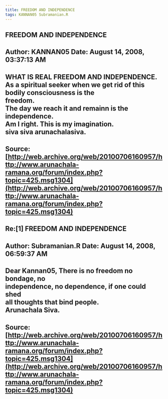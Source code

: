 ```yaml
--- 
title: FREEDOM AND INDEPENDENCE   
tags: KANNAN05 Subramanian.R  
---  
```

## FREEDOM AND INDEPENDENCE  
Author: KANNAN05            Date: August 14, 2008, 03:37:13 AM  
---  
WHAT IS REAL FREEDOM AND INDEPENDENCE.   
As a spiritual seeker when we get rid of this bodily consciousness is the  
freedom.   
The day we reach it and remainn is the independence.   
Am I right. This is my imagination.   
siva siva arunachalasiva.
 ---  
Source:[http://web.archive.org/web/20100706160957/http://www.arunachala-ramana.org/forum/index.php?topic=425.msg1304](http://web.archive.org/web/20100706160957/http://www.arunachala-ramana.org/forum/index.php?topic=425.msg1304)   
---  

## Re:[1] FREEDOM AND INDEPENDENCE  
Author: Subramanian.R       Date: August 14, 2008, 06:59:37 AM  
---  
Dear Kannan05, There is no freedom no bondage, no   
independence, no dependence, if one could shed   
all thoughts that bind people.   
Arunachala Siva.
 ---  
Source:[http://web.archive.org/web/20100706160957/http://www.arunachala-ramana.org/forum/index.php?topic=425.msg1304](http://web.archive.org/web/20100706160957/http://www.arunachala-ramana.org/forum/index.php?topic=425.msg1304)   
---  


